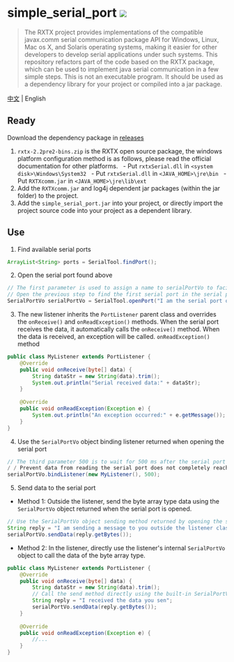 # simple_serial_port  ![](https://img.shields.io/badge/language-java-brightgreen.svg?style=plastic)

> The RXTX project provides implementations of the compatible javax.comm serial communication package API for Windows, Linux, Mac os X, and Solaris operating systems, making it easier for other developers to develop serial applications under such systems. This repository refactors part of the code based on the RXTX package, which can be used to implement java serial communication in a few simple steps. This is not an executable program. It should be used as a dependency library for your project or compiled into a jar package.

[中文](https://github.com/vaf714/simple_serial_port) | English

## Ready
Download the dependency package in [releases](https://github.com/vaf714/simple_serial_port/releases)
1. `rxtx-2.2pre2-bins.zip` is the RXTX open source package, the windows platform configuration method is as follows, please read the official documentation for other platforms.
  - Put `rxtxSerial.dll` in `<system disk>\Windows\System32`
  - Put `rxtxSerial.dll` in `<JAVA_HOME>\jre\bin`
  - Put `RXTXcomm.jar` in `<JAVA_HOME>\jre\lib\ext`
2. Add the `RXTXcomm.jar` and log4j dependent jar packages (within the jar folder) to the project.
3. Add the `simple_serial_port.jar` into your project, or directly import the project source code into your project as a dependent library.
## Use
1. Find available serial ports

```java
ArrayList<String> ports = SerialTool.findPort();
```
2. Open the serial port found above
```java
// The first parameter is used to assign a name to serialPortVo to facilitate identification of different serialPortVo , which can be obtained via serialPortVo.getName()
// Open the previous step to find the first serial port in the serial port collection, which can be changed as needed.
SerialPortVo serialPortVo = SerialTool.openPort("I am the serial port of dtu", ports.get(0), baudRate);
```
3. The new listener inherits the `PortListener` parent class and overrides the `onReceive()` and `onReadException()` methods. When the serial port receives the data, it automatically calls the `onReceive()` method. When the data is received, an exception will be called. `onReadException()` method
```java
public class MyListener extends PortListener {
    @Override
    public void onReceive(byte[] data) {
        String dataStr = new String(data).trim();
        System.out.println("Serial received data:" + dataStr);
    }
    
    @Override
    public void onReadException(Exception e) {
        System.out.println("An exception occurred:" + e.getMessage());
    }
}
```
4. Use the `SerialPortVo` object binding listener returned when opening the serial port
```java
// The third parameter 500 is to wait for 500 ms after the serial port receives the data and then read the serial port data.
/ / Prevent data from reading the serial port does not completely reach the serial port, you can adjust the waiting time according to the size of the data
serialPortVo.bindListener(new MyListener(), 500);
```
5. Send data to the serial port
- Method 1: Outside the listener, send the byte array type data using the `SerialPortVo` object returned when the serial port is opened.
```java
// Use the SerialPortVo object sending method returned by opening the serial port
String reply = "I am sending a message to you outside the listener class";
serialPortVo.sendData(reply.getBytes());
```
- Method 2: In the listener, directly use the listener's internal `SerialPortVo` object to call the data of the byte array type.
```java
public class MyListener extends PortListener {
    @Override
    public void onReceive(byte[] data) {
        String dataStr = new String(data).trim();
        // Call the send method directly using the built-in SerialPortVo object
        String reply = "I received the data you sen";
        serialPortVo.sendData(reply.getBytes());
    }
    
    @Override
    public void onReadException(Exception e) {
        //...
    }
}
```
